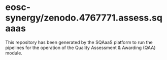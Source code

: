 <!--
SPDX-FileCopyrightText: Copyright contributors to the Software Quality Assurance as a Service (SQAaaS) project <sqaaas@ibergrid.eu>

SPDX-License-Identifier: GPL-3.0-only
-->

# eosc-synergy/zenodo.4767771.assess.sqaaas
This repository has been generated by the SQAaaS platform to run the pipelines
for the operation of the
Quality Assessment & Awarding (QAA)
module.
